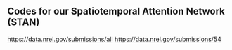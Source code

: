 Codes for our Spatiotemporal Attention Network (STAN)
--------
https://data.nrel.gov/submissions/all
https://data.nrel.gov/submissions/54
